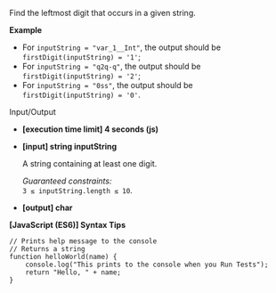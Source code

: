 Find the leftmost digit that occurs in a given string.

**Example**

- For `inputString = "var_1__Int"`, the output should be  
  `firstDigit(inputString) = '1'`;
- For `inputString = "q2q-q"`, the output should be  
  `firstDigit(inputString) = '2'`;
- For `inputString = "0ss"`, the output should be  
  `firstDigit(inputString) = '0'`.

Input/Output

- **\[execution time limit\] 4 seconds (js)**

- **\[input\] string inputString**

  A string containing at least one digit.

  _Guaranteed constraints:_  
  `3 ≤ inputString.length ≤ 10`.

- **\[output\] char**

**\[JavaScript (ES6)\] Syntax Tips**

    // Prints help message to the console
    // Returns a string
    function helloWorld(name) {
        console.log("This prints to the console when you Run Tests");
        return "Hello, " + name;
    }
